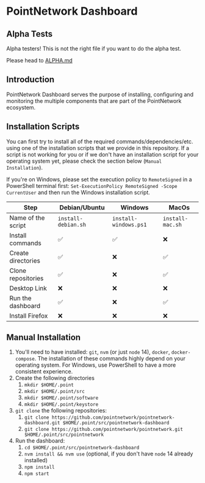# PointNetwork Dashboard

## Alpha Tests

Alpha testers! This is not the right file if you want to do the alpha test.

Please head to [ALPHA.md](ALPHA.md)

## Introduction

PointNetwork Dashboard serves the purpose of installing, configuring
and monitoring the multiple components that are part of the
PointNetwork ecosystem.

## Installation Scripts

You can first try to install all of the required
commands/dependencies/etc. using one of the installation scripts that
we provide in this repository. If a script is not working for you or
if we don't have an installation script for your operating system yet,
please check the section below (`Manual Installation`).

If you're on Windows, please set the execution policy to
`RemoteSigned` in a PowerShell terminal first: `Set-ExecutionPolicy
RemoteSigned -Scope CurrentUser` and then run the Windows installation
script.

| Step               | Debian/Ubuntu       | Windows               | MacOs            |
|--------------------|---------------------|-----------------------|------------------|
| Name of the script | `install-debian.sh` | `install-windows.ps1` | `install-mac.sh` |
| Install commands   | &#9989;             | &#9989;               | &#10060;         |
| Create directories | &#9989;             | &#10060;              | &#9989;          |
| Clone repositories | &#9989;             | &#10060;              | &#9989;          |
| Desktop Link       | &#10060;            | &#10060;              | &#10060;         |
| Run the dashboard  | &#9989;             | &#10060;              | &#9989;          |
| Install Firefox    | &#10060;            | &#10060;              | &#10060;         |

## Manual Installation

1. You'll need to have installed: `git`, `nvm` (or just `node` 14),
   `docker`, `docker-compose`. The installation of these commands
   highly depend on your operating system. For Windows, use PowerShell
   to have a more consistent experience.
1. Create the following directories
   1. `mkdir $HOME/.point`
   1. `mkdir $HOME/.point/src`
   1. `mkdir $HOME/.point/software`
   1. `mkdir $HOME/.point/keystore`
1. `git clone` the following repositories:
   1. `git clone https://github.com/pointnetwork/pointnetwork-dashboard.git $HOME/.point/src/pointnetwork-dashboard`
   1. `git clone https://github.com/pointnetwork/pointnetwork.git $HOME/.point/src/pointnetwork`
1. Run the dashboard:
   1. `cd $HOME/.point/src/pointnetwork-dashboard`
   1. `nvm install && nvm use` (optional, if you don't have `node` 14 already installed)
   1. `npm install`
   1. `npm start`
